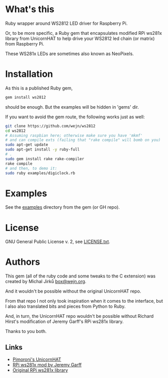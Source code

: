 # What's this
Ruby wrapper around WS2812 LED driver for Raspberry Pi.

Or, to be more specific, a Ruby gem that encapsulates modified RPi ws281x
library from UnicornHAT to help drive your WS2812 led chain (or matrix)
from Raspberry Pi.

These WS281x LEDs are sometimes also known as NeoPixels.

# Installation
As this is a published Ruby gem,
```bash
gem install ws2812
```
should be enough. But the examples will be hidden in 'gems' dir.

If you want to avoid the gem route, the following works just as well:
```bash
git clone https://github.com/wejn/ws2812
cd ws2812
# Assuming raspbian here; otherwise make sure you have 'mkmf'
# and can compile exts (failing that "rake compile" will bomb on you)
sudo apt-get update
sudo apt-get install -y ruby-full
# .
sudo gem install rake rake-compiler
rake compile
# and then, to demo it:
sudo ruby examples/digiclock.rb
```

# Examples
See the [examples](https://github.com/wejn/ws2812/tree/master/examples)
directory from the gem (or GH repo).

# License
GNU General Public License v. 2, see [LICENSE.txt](LICENSE.txt).

# Authors
This gem (all of the ruby code and some tweaks to the C extension) was
created by Michal Jirků <box@wejn.org>.

And it wouldn't be possible without the original UnicornHAT repo.

From that repo I not only took inspiration when it comes to the interface,
but I also also translated bits and pieces from Python to Ruby.

And, in turn, the UnicornHAT repo wouldn't be possible without
Richard Hirst's modification of Jeremy Garff's RPi ws281x library.

Thanks to you both.

## Links
* [Pimoroni's UnicornHAT](https://github.com/pimoroni/unicorn-hat)
* [RPi ws281x mod by Jeremy Garff](https://github.com/jgarff/rpi_ws281x)
* [Original RPi ws281x library](https://github.com/richardghirst/rpi_ws281x)
